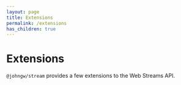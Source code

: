 ```yaml
---
layout: page
title: Extensions
permalink: /extensions
has_children: true
---
```


# Extensions

`@johngw/stream` provides a few extensions to the Web Streams API.
